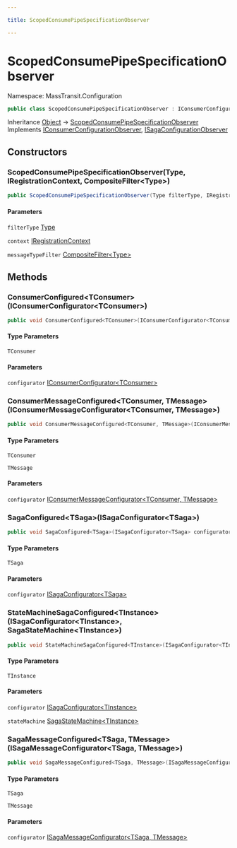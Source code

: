 ```yaml
---

title: ScopedConsumePipeSpecificationObserver

---
```


# ScopedConsumePipeSpecificationObserver

Namespace: MassTransit.Configuration

```csharp
public class ScopedConsumePipeSpecificationObserver : IConsumerConfigurationObserver, ISagaConfigurationObserver
```

Inheritance [Object](https://learn.microsoft.com/en-us/dotnet/api/system.object) → [ScopedConsumePipeSpecificationObserver](../masstransit-configuration/scopedconsumepipespecificationobserver)<br/>
Implements [IConsumerConfigurationObserver](../../masstransit-abstractions/masstransit/iconsumerconfigurationobserver), [ISagaConfigurationObserver](../../masstransit-abstractions/masstransit/isagaconfigurationobserver)

## Constructors

### **ScopedConsumePipeSpecificationObserver(Type, IRegistrationContext, CompositeFilter\<Type\>)**

```csharp
public ScopedConsumePipeSpecificationObserver(Type filterType, IRegistrationContext context, CompositeFilter<Type> messageTypeFilter)
```

#### Parameters

`filterType` [Type](https://learn.microsoft.com/en-us/dotnet/api/system.type)<br/>

`context` [IRegistrationContext](../../masstransit-abstractions/masstransit/iregistrationcontext)<br/>

`messageTypeFilter` [CompositeFilter\<Type\>](../masstransit-configuration/compositefilter-1)<br/>

## Methods

### **ConsumerConfigured\<TConsumer\>(IConsumerConfigurator\<TConsumer\>)**

```csharp
public void ConsumerConfigured<TConsumer>(IConsumerConfigurator<TConsumer> configurator)
```

#### Type Parameters

`TConsumer`<br/>

#### Parameters

`configurator` [IConsumerConfigurator\<TConsumer\>](../../masstransit-abstractions/masstransit/iconsumerconfigurator-1)<br/>

### **ConsumerMessageConfigured\<TConsumer, TMessage\>(IConsumerMessageConfigurator\<TConsumer, TMessage\>)**

```csharp
public void ConsumerMessageConfigured<TConsumer, TMessage>(IConsumerMessageConfigurator<TConsumer, TMessage> configurator)
```

#### Type Parameters

`TConsumer`<br/>

`TMessage`<br/>

#### Parameters

`configurator` [IConsumerMessageConfigurator\<TConsumer, TMessage\>](../../masstransit-abstractions/masstransit/iconsumermessageconfigurator-2)<br/>

### **SagaConfigured\<TSaga\>(ISagaConfigurator\<TSaga\>)**

```csharp
public void SagaConfigured<TSaga>(ISagaConfigurator<TSaga> configurator)
```

#### Type Parameters

`TSaga`<br/>

#### Parameters

`configurator` [ISagaConfigurator\<TSaga\>](../../masstransit-abstractions/masstransit/isagaconfigurator-1)<br/>

### **StateMachineSagaConfigured\<TInstance\>(ISagaConfigurator\<TInstance\>, SagaStateMachine\<TInstance\>)**

```csharp
public void StateMachineSagaConfigured<TInstance>(ISagaConfigurator<TInstance> configurator, SagaStateMachine<TInstance> stateMachine)
```

#### Type Parameters

`TInstance`<br/>

#### Parameters

`configurator` [ISagaConfigurator\<TInstance\>](../../masstransit-abstractions/masstransit/isagaconfigurator-1)<br/>

`stateMachine` [SagaStateMachine\<TInstance\>](../../masstransit-abstractions/masstransit/sagastatemachine-1)<br/>

### **SagaMessageConfigured\<TSaga, TMessage\>(ISagaMessageConfigurator\<TSaga, TMessage\>)**

```csharp
public void SagaMessageConfigured<TSaga, TMessage>(ISagaMessageConfigurator<TSaga, TMessage> configurator)
```

#### Type Parameters

`TSaga`<br/>

`TMessage`<br/>

#### Parameters

`configurator` [ISagaMessageConfigurator\<TSaga, TMessage\>](../../masstransit-abstractions/masstransit/isagamessageconfigurator-2)<br/>
